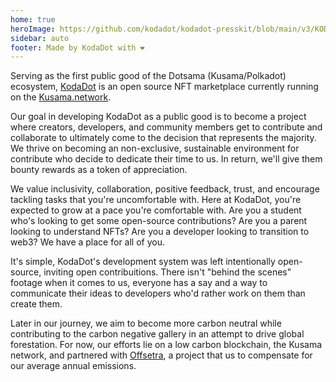 ```yaml
---
home: true
heroImage: https://github.com/kodadot/kodadot-presskit/blob/main/v3/KODA_v3.png?raw=true
sidebar: auto
footer: Made by KodaDot with ❤️
---
```

Serving as the first public good of the Dotsama (Kusama/Polkadot) ecosystem, [KodaDot](https://kodadot.xyz) is an open source NFT marketplace currently running on the [Kusama.network](https://kusama.network). 

Our goal in developing KodaDot as a public good is to become a project where creators, developers, and community members get to contribute and collaborate to ultimately come to the decision that represents the majority. We thrive on becoming an non-exclusive, sustainable environment for contribute who decide to dedicate their time to us. In return, we'll give them bounty rewards as a token of appreciation.  

We value inclusivity, collaboration, positive feedback, trust, and encourage tackling tasks that you're uncomfortable with. Here at KodaDot, you're expected to grow at a pace you're comfortable with. Are you a student who's looking to get some open-source contributions? Are you a parent looking to understand NFTs? Are you a developer looking to transition to web3? We have a place for all of you.

It's simple, KodaDot's development system was left intentionally open-source, inviting open contribuitions. There isn't "behind the scenes" footage when it comes to us, everyone has a say and a way to communicate their ideas to developers who'd rather work on them than create them.


Later in our journey, we aim to become more carbon neutral while contributing to the carbon negative gallery in an attempt to drive global forestation. For now, our efforts lie on a low carbon blockchain, the Kusama network, and partnered with [Offsetra](https://offsetra.com/), a project that us to compensate for our average annual emissions.

